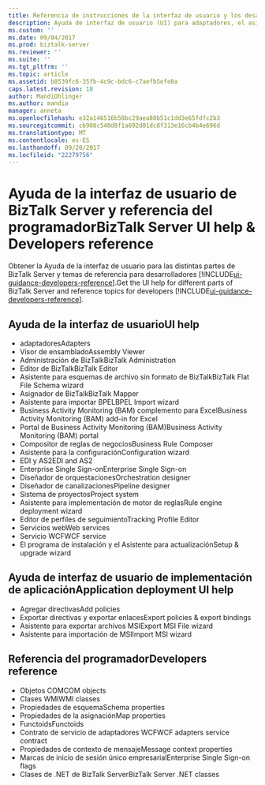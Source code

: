 ```yaml
---
title: Referencia de instrucciones de la interfaz de usuario y los desarrolladores | Documentos de Microsoft
description: Ayuda de interfaz de usuario (UI) para adaptadores, el asignador de BizTalk, orquestación diseñador, regla motor Asistente para implementación, Asistente de publicación de servicios Web y más en BizTalk Server
ms.custom: ''
ms.date: 09/04/2017
ms.prod: biztalk-server
ms.reviewer: ''
ms.suite: ''
ms.tgt_pltfrm: ''
ms.topic: article
ms.assetid: b8539fc6-35fb-4c9c-bdc6-c7aefb5efe0a
caps.latest.revision: 18
author: MandiOhlinger
ms.author: mandia
manager: anneta
ms.openlocfilehash: e32a146516b58bc29aea80b51c1dd3e65fdfc2b3
ms.sourcegitcommit: cb908c540d8f1a692d01dc8f313e16cb4b4e696d
ms.translationtype: MT
ms.contentlocale: es-ES
ms.lasthandoff: 09/20/2017
ms.locfileid: "22279756"
---
```

# <a name="biztalk-server-ui-help--developers-reference"></a><span data-ttu-id="ace75-103">Ayuda de la interfaz de usuario de BizTalk Server y referencia del programador</span><span class="sxs-lookup"><span data-stu-id="ace75-103">BizTalk Server UI help & Developers reference</span></span>

<span data-ttu-id="ace75-104">Obtener la Ayuda de la interfaz de usuario para las distintas partes de BizTalk Server y temas de referencia para desarrolladores [!INCLUDE[ui-guidance-developers-reference](../includes/ui-guidance-developers-reference.md)].</span><span class="sxs-lookup"><span data-stu-id="ace75-104">Get the UI help for different parts of BizTalk Server and reference topics for developers [!INCLUDE[ui-guidance-developers-reference](../includes/ui-guidance-developers-reference.md)].</span></span> 

## <a name="ui-help"></a><span data-ttu-id="ace75-105">Ayuda de la interfaz de usuario</span><span class="sxs-lookup"><span data-stu-id="ace75-105">UI help</span></span>

* <span data-ttu-id="ace75-106">adaptadores</span><span class="sxs-lookup"><span data-stu-id="ace75-106">Adapters</span></span>
* <span data-ttu-id="ace75-107">Visor de ensamblado</span><span class="sxs-lookup"><span data-stu-id="ace75-107">Assembly Viewer</span></span>
* <span data-ttu-id="ace75-108">Administración de BizTalk</span><span class="sxs-lookup"><span data-stu-id="ace75-108">BizTalk Administration</span></span>
* <span data-ttu-id="ace75-109">Editor de BizTalk</span><span class="sxs-lookup"><span data-stu-id="ace75-109">BizTalk Editor</span></span>
* <span data-ttu-id="ace75-110">Asistente para esquemas de archivo sin formato de BizTalk</span><span class="sxs-lookup"><span data-stu-id="ace75-110">BizTalk Flat File Schema wizard</span></span>
* <span data-ttu-id="ace75-111">Asignador de BizTalk</span><span class="sxs-lookup"><span data-stu-id="ace75-111">BizTalk Mapper</span></span>
* <span data-ttu-id="ace75-112">Asistente para importar BPEL</span><span class="sxs-lookup"><span data-stu-id="ace75-112">BPEL Import wizard</span></span>
* <span data-ttu-id="ace75-113">Business Activity Monitoring (BAM) complemento para Excel</span><span class="sxs-lookup"><span data-stu-id="ace75-113">Business Activity Monitoring (BAM) add-in for Excel</span></span>
* <span data-ttu-id="ace75-114">Portal de Business Activity Monitoring (BAM)</span><span class="sxs-lookup"><span data-stu-id="ace75-114">Business Activity Monitoring (BAM) portal</span></span>
* <span data-ttu-id="ace75-115">Compositor de reglas de negocios</span><span class="sxs-lookup"><span data-stu-id="ace75-115">Business Rule Composer</span></span>
* <span data-ttu-id="ace75-116">Asistente para la configuración</span><span class="sxs-lookup"><span data-stu-id="ace75-116">Configuration wizard</span></span>
* <span data-ttu-id="ace75-117">EDI y AS2</span><span class="sxs-lookup"><span data-stu-id="ace75-117">EDI and AS2</span></span>
* <span data-ttu-id="ace75-118">Enterprise Single Sign-on</span><span class="sxs-lookup"><span data-stu-id="ace75-118">Enterprise Single Sign-on</span></span>
* <span data-ttu-id="ace75-119">Diseñador de orquestaciones</span><span class="sxs-lookup"><span data-stu-id="ace75-119">Orchestration designer</span></span>
* <span data-ttu-id="ace75-120">Diseñador de canalizaciones</span><span class="sxs-lookup"><span data-stu-id="ace75-120">Pipeline designer</span></span>
* <span data-ttu-id="ace75-121">Sistema de proyectos</span><span class="sxs-lookup"><span data-stu-id="ace75-121">Project system</span></span>
* <span data-ttu-id="ace75-122">Asistente para implementación de motor de reglas</span><span class="sxs-lookup"><span data-stu-id="ace75-122">Rule engine deployment wizard</span></span>
* <span data-ttu-id="ace75-123">Editor de perfiles de seguimiento</span><span class="sxs-lookup"><span data-stu-id="ace75-123">Tracking Profile Editor</span></span>
* <span data-ttu-id="ace75-124">Servicios web</span><span class="sxs-lookup"><span data-stu-id="ace75-124">Web services</span></span>
* <span data-ttu-id="ace75-125">Servicio WCF</span><span class="sxs-lookup"><span data-stu-id="ace75-125">WCF service</span></span>
* <span data-ttu-id="ace75-126">El programa de instalación y el Asistente para actualización</span><span class="sxs-lookup"><span data-stu-id="ace75-126">Setup & upgrade wizard</span></span>

## <a name="application-deployment-ui-help"></a><span data-ttu-id="ace75-127">Ayuda de interfaz de usuario de implementación de aplicación</span><span class="sxs-lookup"><span data-stu-id="ace75-127">Application deployment UI help</span></span>

* <span data-ttu-id="ace75-128">Agregar directivas</span><span class="sxs-lookup"><span data-stu-id="ace75-128">Add policies</span></span>
* <span data-ttu-id="ace75-129">Exportar directivas y exportar enlaces</span><span class="sxs-lookup"><span data-stu-id="ace75-129">Export policies & export bindings</span></span>
* <span data-ttu-id="ace75-130">Asistente para exportar archivos MSI</span><span class="sxs-lookup"><span data-stu-id="ace75-130">Export MSI File wizard</span></span>
* <span data-ttu-id="ace75-131">Asistente para importación de MSI</span><span class="sxs-lookup"><span data-stu-id="ace75-131">Import MSI wizard</span></span>


## <a name="developers-reference"></a><span data-ttu-id="ace75-132">Referencia del programador</span><span class="sxs-lookup"><span data-stu-id="ace75-132">Developers reference</span></span>
  
* <span data-ttu-id="ace75-133">Objetos COM</span><span class="sxs-lookup"><span data-stu-id="ace75-133">COM objects</span></span>
* <span data-ttu-id="ace75-134">Clases WMI</span><span class="sxs-lookup"><span data-stu-id="ace75-134">WMI classes</span></span>
* <span data-ttu-id="ace75-135">Propiedades de esquema</span><span class="sxs-lookup"><span data-stu-id="ace75-135">Schema properties</span></span>
* <span data-ttu-id="ace75-136">Propiedades de la asignación</span><span class="sxs-lookup"><span data-stu-id="ace75-136">Map properties</span></span>
* <span data-ttu-id="ace75-137">Functoids</span><span class="sxs-lookup"><span data-stu-id="ace75-137">Functoids</span></span>
* <span data-ttu-id="ace75-138">Contrato de servicio de adaptadores WCF</span><span class="sxs-lookup"><span data-stu-id="ace75-138">WCF adapters service contract</span></span> 
* <span data-ttu-id="ace75-139">Propiedades de contexto de mensaje</span><span class="sxs-lookup"><span data-stu-id="ace75-139">Message context properties</span></span>
* <span data-ttu-id="ace75-140">Marcas de inicio de sesión único empresarial</span><span class="sxs-lookup"><span data-stu-id="ace75-140">Enterprise Single Sign-on flags</span></span>
* <span data-ttu-id="ace75-141">Clases de .NET de BizTalk Server</span><span class="sxs-lookup"><span data-stu-id="ace75-141">BizTalk Server .NET classes</span></span>